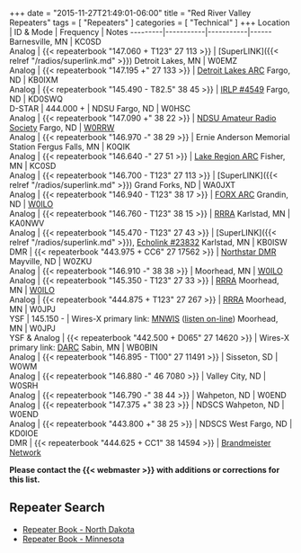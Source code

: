 +++
date = "2015-11-27T21:49:01-06:00"
title = "Red River Valley Repeaters"
tags = [ "Repeaters" ]
categories = [ "Technical" ]
+++
Location | ID & Mode | Frequency | Notes
---------|-----------|-----------|------
Barnesville, MN | KC0SD<br />Analog | {{< repeaterbook  "147.060 + T123" 27 113 >}} | [SuperLINK]({{< relref "/radios/superlink.md" >}})
Detroit Lakes, MN | W0EMZ<br />Analog | {{< repeaterbook  "147.195 +" 27 133 >}} | [Detroit Lakes ARC](http://w0emz.com/)
Fargo, ND | KB0IXM<br />Analog | {{< repeaterbook  "145.490 - T82.5" 38 45 >}} | [IRLP #4549](http://status.irlp.net/index.php?PSTART=11&nodeid=4549)
Fargo, ND | KD0SWQ<br />D-STAR | 444.000 + | NDSU 
Fargo, ND | W0HSC<br />Analog | {{< repeaterbook  "147.090 +" 38 22 >}} | [NDSU Amateur Radio Society](http://www.w0hsc.org/)
Fargo, ND | [W0RRW](/sk/w0rrw)<br />Analog | {{< repeaterbook  "146.970 -"  38 29 >}} | Ernie Anderson Memorial Station
Fergus Falls, MN | K0QIK<br />Analog | {{< repeaterbook  "146.640 -"  27 51 >}} | [Lake Region ARC](https://lrarc.wordpress.com/)
Fisher, MN | KC0SD<br />Analog | {{< repeaterbook  "146.700 - T123"  27 113 >}} | [SuperLINK]({{< relref "/radios/superlink.md" >}})
Grand Forks, ND | WA0JXT<br />Analog | {{< repeaterbook  "146.940 - T123"  38 17 >}} | [FORX ARC](https://wa0jxt.org)
Grandin, ND | [W0ILO](/radios/)<br />Analog | {{< repeaterbook "146.760 - T123"  38 15 >}} | [RRRA](/)
Karlstad, MN | KA0NWV<br />Analog | {{< repeaterbook  "145.470 - T123"  27 43 >}} | [SuperLINK]({{< relref "/radios/superlink.md" >}}), [Echolink #23832](https://www.repeaterbook.com/repeaters/echolink/node_status.php?node=23832&type=search)
Karlstad, MN | KB0ISW<br />DMR | {{< repeaterbook "443.975 + CC6" 27 17562 >}} | [Northstar DMR](https://www.qrz.com/db/KB0ISW)
Mayville, ND | W0ZKU<br />Analog | {{< repeaterbook  "146.910 -" 38 38 >}} | 
Moorhead, MN | [W0ILO](/radios/)<br />Analog | {{< repeaterbook "145.350 - T123"  27 33 >}} | [RRRA](/)
Moorhead, MN | [W0ILO](/radios/)<br />Analog | {{< repeaterbook "444.875 + T123"  27 267 >}} | [RRRA](/)
Moorhead, MN | W0JPJ <br />YSF | 145.150 - | Wires-X primary link: [MNWIS](https://mnwis.com) ([listen on-line](http://www.broadcastify.com/listen/feed/24449))
Moorhead, MN | W0JPJ<br />YSF & Analog | {{< repeaterbook "442.500 + D065" 27 14620 >}} | Wires-X primary link: [DARC](http://kd0ylg-darc.byethost8.com/open-forum/?i=1)
Sabin, MN | WB0BIN<br />Analog | {{< repeaterbook  "146.895 - T100"  27 11491 >}} | 
Sisseton, SD | W0WM<br />Analog | {{< repeaterbook  "146.880 -"  46 7080 >}} | 
Valley City, ND | W0SRH<br />Analog | {{< repeaterbook  "146.790 -"  38 44 >}} | 
Wahpeton, ND | W0END<br />Analog | {{< repeaterbook  "147.375 +"  38 23 >}} | NDSCS 
Wahpeton, ND | W0END<br />Analog | {{< repeaterbook  "443.800 +"  38 25 >}} | NDSCS
West Fargo, ND | KD0IOE<br />DMR | {{< repeaterbook "444.625 + CC1" 38 14594 >}} | [Brandmeister Network](https://kd0ioe.com/repeater/)

<span class="genericon genericon-warning"></span>
**Please contact the {{< webmaster >}} with additions or corrections for
this list.**

## Repeater Search

* [Repeater Book - North Dakota](https://www.repeaterbook.com/repeaters/index.php?state_id=38)
* [Repeater Book - Minnesota](https://www.repeaterbook.com/repeaters/index.php?state_id=27)

